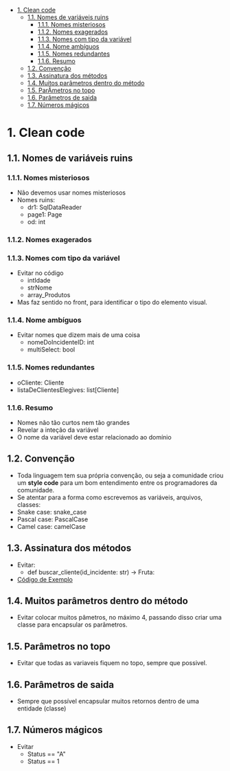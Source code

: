 - [1. Clean code](#1-clean-code)
  - [1.1. Nomes de variáveis ruins](#11-nomes-de-variáveis-ruins)
    - [1.1.1. Nomes misteriosos](#111-nomes-misteriosos)
    - [1.1.2. Nomes exagerados](#112-nomes-exagerados)
    - [1.1.3. Nomes com tipo da variável](#113-nomes-com-tipo-da-variável)
    - [1.1.4. Nome ambíguos](#114-nome-ambíguos)
    - [1.1.5. Nomes redundantes](#115-nomes-redundantes)
    - [1.1.6. Resumo](#116-resumo)
  - [1.2. Convenção](#12-convenção)
  - [1.3. Assinatura dos métodos](#13-assinatura-dos-métodos)
  - [1.4. Muitos parâmetros dentro do método](#14-muitos-parâmetros-dentro-do-método)
  - [1.5. ParÂmetros no topo](#15-parâmetros-no-topo)
  - [1.6. Parâmetros de saida](#16-parâmetros-de-saida)
  - [1.7. Números mágicos](#17-números-mágicos)


# 1. Clean code

## 1.1. Nomes de variáveis ruins

### 1.1.1. Nomes misteriosos

- Não devemos usar nomes misteriosos
- Nomes ruins:
  - dr1: SqlDataReader
  - page1: Page
  - od: int

### 1.1.2. Nomes exagerados

### 1.1.3. Nomes com tipo da variável

- Evitar no código
  - intIdade
  - strNome
  - array_Produtos
- Mas faz sentido no front, para identificar o tipo do elemento visual.

### 1.1.4. Nome ambíguos

- Evitar nomes que dizem mais de uma coisa
  - nomeDoIncidenteID: int
  - multiSelect: bool

### 1.1.5. Nomes redundantes

  - oCliente: Cliente
  - listaDeClientesElegives: list[Cliente]

### 1.1.6. Resumo

- Nomes não tão curtos nem tão grandes
- Revelar a inteção da variável
- O nome da variável deve estar relacionado ao domínio

## 1.2. Convenção

- Toda linguagem tem sua própria convenção, ou seja a comunidade criou um **style code** para um bom entendimento entre os programadores da comunidade.
- Se atentar para a forma como escrevemos as variáveis, arquivos, classes:
- Snake case: snake_case
- Pascal case: PascalCase
- Camel case: camelCase

## 1.3. Assinatura dos métodos

- Evitar:
  - def buscar_cliente(id_incidente: str) -> Fruta:
- [Código de Exemplo](AssinaturaRuim/)

## 1.4. Muitos parâmetros dentro do método

- Evitar colocar muitos pâmetros, no máximo 4, passando disso criar uma classe para encapsular os parâmetros.

## 1.5. Parâmetros no topo

- Evitar que todas as variaveis fiquem no topo, sempre que possivel.

## 1.6. Parâmetros de saida

- Sempre que possível encapsular muitos retornos dentro de uma entidade (classe)

## 1.7. Números mágicos

- Evitar
  - Status == "A"
  - Status == 1
